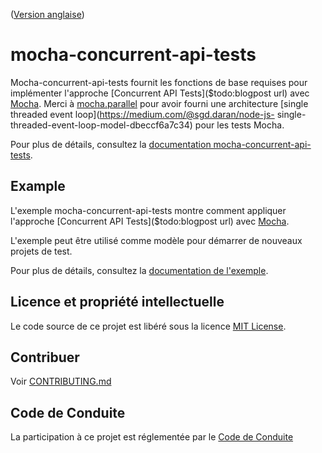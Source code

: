 ([Version anglaise](README.md))

# mocha-concurrent-api-tests

Mocha-concurrent-api-tests fournit les fonctions de base requises pour implémenter l'approche [Concurrent API Tests](\$todo:blogpost url) avec [Mocha](https://mochajs.org/). Merci à [mocha.parallel](https://github.com/danielstjules/mocha.parallel) pour avoir fourni une architecture [single threaded event loop](https://medium.com/@sgd.daran/node-js- single-threaded-event-loop-model-dbeccf6a7c34) pour les tests Mocha.

Pour plus de détails, consultez la [documentation mocha-concurrent-api-tests](/lib/README.md).

## Example

L'exemple mocha-concurrent-api-tests montre comment appliquer l'approche [Concurrent API Tests](\$todo:blogpost url) avec [Mocha](https://mochajs.org/).

L'exemple peut être utilisé comme modèle pour démarrer de nouveaux projets de test.

Pour plus de détails, consultez la [documentation de l'exemple](/exemple/README.md).

## Licence et propriété intellectuelle

Le code source de ce projet est libéré sous la licence [MIT License](LICENSE).

## Contribuer

Voir [CONTRIBUTING.md](CONTRIBUTING.md)

## Code de Conduite

La participation à ce projet est réglementée par le [Code de Conduite](CODE_OF_CONDUCT.md)
